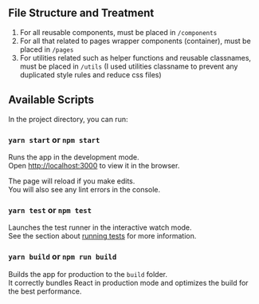 
## File Structure and Treatment
1. For all reusable components, must be placed in `/components`
2. For all that related to pages wrapper components (container), must be placed in `/pages`
3. For utilities related such as helper functions and reusable classnames, must be placed in `/utils`
(I used utilities classname to prevent any duplicated style rules and reduce css files)

## Available Scripts

In the project directory, you can run:

### `yarn start` or `npm start`

Runs the app in the development mode.<br>
Open [http://localhost:3000](http://localhost:3000) to view it in the browser.

The page will reload if you make edits.<br>
You will also see any lint errors in the console.

### `yarn test` or `npm test`

Launches the test runner in the interactive watch mode.<br>
See the section about [running tests](https://facebook.github.io/create-react-app/docs/running-tests) for more information.

### `yarn build` or `npm run build`

Builds the app for production to the `build` folder.<br>
It correctly bundles React in production mode and optimizes the build for the best performance.